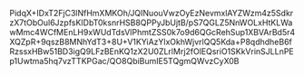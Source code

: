 PidqX+IDxT2FjC3lNfHmXMKOh/JQINuouVwzOyEzNevmxlAYZWzm4z5SdkrzX7tObOul6JzpfsKIDbT0ksnrHSB8QPPyJbUjtB/pS7QGLZ5NnWOLxHtKLWawMmc4WCfMEnLH9xWUdTdsVIPhmtZSS0k7o9d6QGcRehSup1XBVArBd5r4XQZpR+9qszB8MNhYdT3+8U+V1KYiAzYlxOkhWjvrlQQ5Kda+P8qdhdheB6fRzssxHBw51BD3igQ9LFzBEnKQ1zX2U0ZLrlMrj2fOlEQsriO1SKkVrinSJLLnPEp1Uwtma5hq7vzTTKPGac/QO8QbiBumIE5TQgmQWvzCyX0B